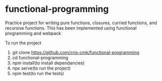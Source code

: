 # functional-programming
Practice project for writing pure functions, closures, curried functions, and recursive functions.
This has been implemented using functional programming and webpack

To run the  project 
1.  git clone https://github.com/cris-cmk/functional-programming
2.  cd functional-programming
3.  npm install(to install dependancies)
4.  npx serve(to run the project)
5.  npm test(to run the tests)


